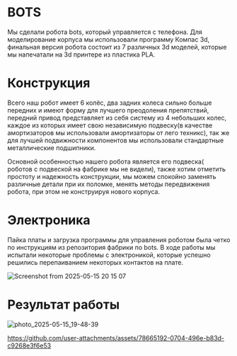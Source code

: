 # BOTS

Мы сделали робота bots, который управляется с телефона.
Для моделирование корпуса мы использовали программу Компас 3d, финальная версия робота состоит из 7 различных 3d моделей, которые мы напечатали на 3d принтере из пластика PLA.

# Конструкция

Всего наш робот имеет 6 колёс, два задних колеса сильно больше передних и имеют форму для лучшего преодоления препятствий, передний привод представляет из себя систему из 4 небольших колес, каждое из которых имеет свою независимую подвеску(в качестве амортизаторов мы использовали амортизаторы от лего техникс), так же для лучшей подвижности компонентов мы использовали стандартные металлические подшипники.

Основной особенностью нашего робота является его подвеска( роботов с подвеской на фабрике мы не видели), также хотим отметить простоту и надежность конструкции, мы можем спокойно заменять различные детали при их поломке, менять методы передвижения робота, при этом не конструируя нового корпуса.

# Электроника

Пайка платы и загрузка программы для управления роботом была четко по инструкциям из репозитория фабрики по bots. В ходе работы мы испытали некоторые проблемы с электроникой, которые успешно решились перепаиванием некоторых контактов на плате.

![Screenshot from 2025-05-15 20 15 07](https://github.com/user-attachments/assets/94c0604a-1242-42a4-9ae5-63b2192a8813)

# Результат работы

![photo_2025-05-15_19-48-39](https://github.com/user-attachments/assets/09dadf40-f9a6-4bb0-a7bb-686201c81db7)

https://github.com/user-attachments/assets/78665192-0704-496e-b83d-c9268e3f6e53

